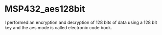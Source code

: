 # MSP432_aes128bit
I performed an encryption and decryption of 128 bits of data using a 128 bit key and the aes mode is called electronic code book.
